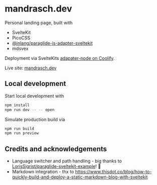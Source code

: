 # mandrasch.dev

Personal landing page, built with

- SvelteKit
- PicoCSS
- [@inlang/paraglide-js-adapter-sveltekit](https://www.npmjs.com/package/@inlang/paraglide-js-adapter-sveltekit)
- mdsvex

Deployment via SvelteKits [adapater-node on Coolify](https://dev.to/mandrasch/deploy-sveltekit-with-ssr-on-coolify-hetzner-vps-24c5).

Live site: [mandrasch.dev](https://mandrasch.dev)

## Local development

Start local development with

```bash
npm install
npm run dev -- -- open
```

Simulate production build via

```bash
npm run build
npm run preview
```

## Credits and acknowledgements

- Language switcher and path handling - big thanks to [LorisSigrist/paraglide-sveltekit-example](https://github.com/LorisSigrist/paraglide-sveltekit-example)! 👏
- Markdown integration - thx to https://www.thisdot.co/blog/how-to-quickly-build-and-deploy-a-static-markdown-blog-with-sveltekit
